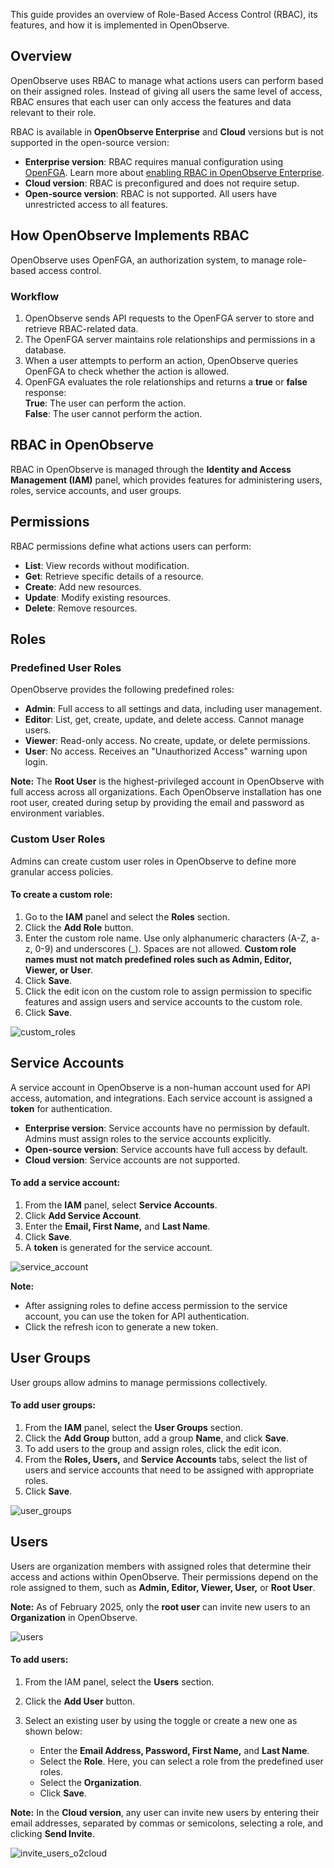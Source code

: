 This guide provides an overview of Role-Based Access Control (RBAC), its features, and how it is implemented in OpenObserve.

## Overview

OpenObserve uses RBAC to manage what actions users can perform based on their assigned roles. Instead of giving all users the same level of access, RBAC ensures that each user can only access the features and data relevant to their role.

RBAC is available in **OpenObserve Enterprise** and **Cloud** versions but is not supported in the open-source version:

- **Enterprise version**: RBAC requires manual configuration using [OpenFGA](https://openfga.dev/api/service). Learn more about [enabling RBAC in OpenObserve Enterprise](enable-rbac-in-openobserve-enterprise.md).
- **Cloud version**: RBAC is preconfigured and does not require setup.
- **Open-source version**: RBAC is not supported. All users have unrestricted access to all features.

## How OpenObserve Implements RBAC

OpenObserve uses OpenFGA, an authorization system, to manage role-based access control.

### Workflow

1. OpenObserve sends API requests to the OpenFGA server to store and retrieve RBAC-related data.
2. The OpenFGA server maintains role relationships and permissions in a database.
3. When a user attempts to perform an action, OpenObserve queries OpenFGA to check whether the action is allowed.
4. OpenFGA evaluates the role relationships and returns a **true** or **false** response:
<br> **True**: The user can perform the action.
<br> **False**: The user cannot perform the action.

## RBAC in OpenObserve  

RBAC in OpenObserve is managed through the **Identity and Access Management (IAM)** panel, which provides features for administering users, roles, service accounts, and user groups.

## Permissions

RBAC permissions define what actions users can perform:

- **List**: View records without modification.
- **Get**: Retrieve specific details of a resource.
- **Create**: Add new resources.
- **Update**: Modify existing resources.
- **Delete**: Remove resources.

## Roles

### Predefined User Roles

OpenObserve provides the following predefined roles:

- **Admin**: Full access to all settings and data, including user management.
- **Editor**: List, get, create, update, and delete access. Cannot manage users.
- **Viewer**: Read-only access. No create, update, or delete permissions.
- **User**: No access. Receives an "Unauthorized Access" warning upon login.

**Note:** The **Root User** is the highest-privileged account in OpenObserve with full access across all organizations. Each OpenObserve installation has one root user, created during setup by providing the email and password as environment variables.

### Custom User Roles

Admins can create custom user roles in OpenObserve to define more granular access policies.

#### To create a custom role:

1. Go to the **IAM** panel and select the **Roles** section.
2. Click the **Add Role** button.
3. Enter the custom role name. Use only alphanumeric characters (A-Z, a-z, 0-9) and underscores (_). Spaces are not allowed. **Custom role names must not match predefined roles such as Admin, Editor, Viewer, or User**.
4. Click **Save**.
5. Click the edit icon on the custom role to assign permission to specific features and assign users and service accounts to the custom role.
6. Click **Save**.

![custom_roles](../../images/rbac1-custom_roles.png)

## Service Accounts  

A service account in OpenObserve is a non-human account used for API access, automation, and integrations. Each service account is assigned a **token** for authentication.

- **Enterprise version**: Service accounts have no permission by default. Admins must assign roles to the service accounts explicitly.
- **Open-source version**: Service accounts have full access by default.
- **Cloud version**: Service accounts are not supported.

#### To add a service account:

1. From the **IAM** panel, select **Service Accounts**.
2. Click **Add Service Account**.
3. Enter the **Email, First Name,** and **Last Name**.
4. Click **Save**.
5. A **token** is generated for the service account.

![service_account](../../images/rbac2-service-account.png)

**Note:**

- After assigning roles to define access permission to the service account, you can use the token for API authentication.
- Click the refresh icon to generate a new token.

## User Groups

User groups allow admins to manage permissions collectively.

#### To add user groups:

1. From the **IAM** panel, select the **User Groups** section.
2. Click the **Add Group** button, add a group **Name**, and click **Save**.
3. To add users to the group and assign roles, click the edit icon.
4. From the **Roles, Users,** and **Service Accounts** tabs, select the list of users and service accounts that need to be assigned with appropriate roles.
5. Click **Save**.

![user_groups](../../images/rbac3-user-groups.png)

## Users

Users are organization members with assigned roles that determine their access and actions within OpenObserve. Their permissions depend on the role assigned to them, such as **Admin, Editor, Viewer, User,** or **Root User**.

**Note:** As of February 2025, only the **root user** can invite new users to an **Organization** in OpenObserve.

![users](../../images/rbac4-add-users-enterprise.png)

#### To add users:

1. From the IAM panel, select the **Users** section.
2. Click the **Add User** button.
3. Select an existing user by using the toggle or create a new one as shown below:

   - Enter the **Email Address, Password, First Name,** and **Last Name**.
   - Select the **Role**. Here, you can select a role from the predefined user roles.
   - Select the **Organization**.
   - Click **Save**.

**Note:** In the **Cloud version**, any user can invite new users by entering their email addresses, separated by commas or semicolons, selecting a role, and clicking **Send Invite**.

![invite_users_o2cloud](../../images/rbac-invite-users-o2cloud.png)